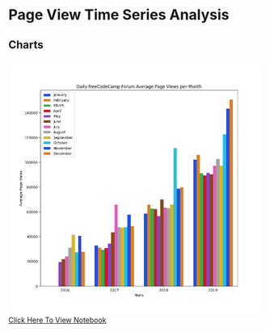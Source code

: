 # Page View Time Series Analysis
## Charts
![Bar Plot](https://github.com/mathias-wb/page-view-time-series-visualisations/blob/main/bar_plot.png)
[Click Here To View Notebook](https://github.com/mathias-wb/page-view-time-series-visualisations/blob/main/main.ipynb)
